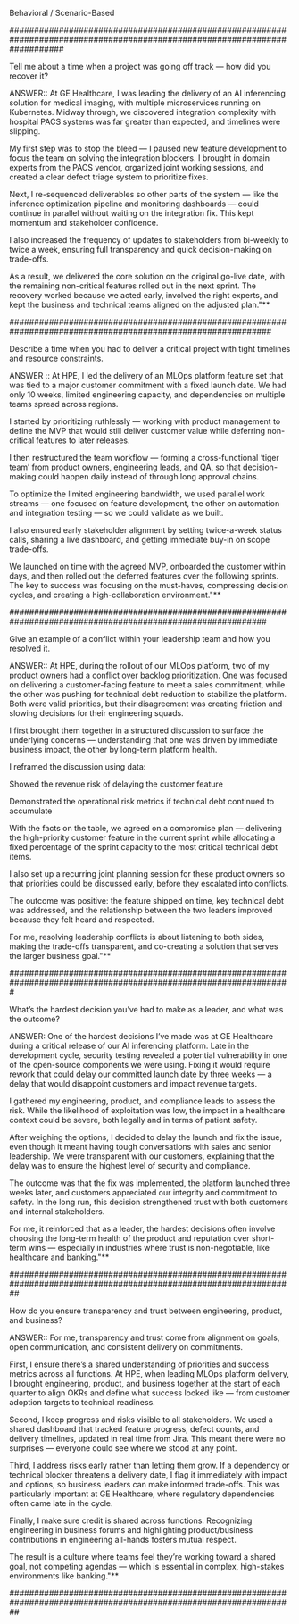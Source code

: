  Behavioral / Scenario-Based

 ###########################################################################################################################

Tell me about a time when a project was going off track — how did you recover it?

ANSWER:: At GE Healthcare, I was leading the delivery of an AI inferencing solution for medical imaging, with multiple microservices running on Kubernetes. Midway through, we discovered integration complexity with hospital PACS systems was far greater than expected, and timelines were slipping.

My first step was to stop the bleed — I paused new feature development to focus the team on solving the integration blockers. I brought in domain experts from the PACS vendor, organized joint working sessions, and created a clear defect triage system to prioritize fixes.

Next, I re-sequenced deliverables so other parts of the system — like the inference optimization pipeline and monitoring dashboards — could continue in parallel without waiting on the integration fix. This kept momentum and stakeholder confidence.

I also increased the frequency of updates to stakeholders from bi-weekly to twice a week, ensuring full transparency and quick decision-making on trade-offs.

As a result, we delivered the core solution on the original go-live date, with the remaining non-critical features rolled out in the next sprint. The recovery worked because we acted early, involved the right experts, and kept the business and technical teams aligned on the adjusted plan."**


#############################################################################################################

Describe a time when you had to deliver a critical project with tight timelines and resource constraints.

ANSWER :: At HPE, I led the delivery of an MLOps platform feature set that was tied to a major customer commitment with a fixed launch date. We had only 10 weeks, limited engineering capacity, and dependencies on multiple teams spread across regions.

I started by prioritizing ruthlessly — working with product management to define the MVP that would still deliver customer value while deferring non-critical features to later releases.

I then restructured the team workflow — forming a cross-functional ‘tiger team’ from product owners, engineering leads, and QA, so that decision-making could happen daily instead of through long approval chains.

To optimize the limited engineering bandwidth, we used parallel work streams — one focused on feature development, the other on automation and integration testing — so we could validate as we built.

I also ensured early stakeholder alignment by setting twice-a-week status calls, sharing a live dashboard, and getting immediate buy-in on scope trade-offs.

We launched on time with the agreed MVP, onboarded the customer within days, and then rolled out the deferred features over the following sprints. The key to success was focusing on the must-haves, compressing decision cycles, and creating a high-collaboration environment."**

############################################################################################################

Give an example of a conflict within your leadership team and how you resolved it.

ANSWER:: At HPE, during the rollout of our MLOps platform, two of my product owners had a conflict over backlog prioritization. One was focused on delivering a customer-facing feature to meet a sales commitment, while the other was pushing for technical debt reduction to stabilize the platform. Both were valid priorities, but their disagreement was creating friction and slowing decisions for their engineering squads.

I first brought them together in a structured discussion to surface the underlying concerns — understanding that one was driven by immediate business impact, the other by long-term platform health.

I reframed the discussion using data:

Showed the revenue risk of delaying the customer feature

Demonstrated the operational risk metrics if technical debt continued to accumulate

With the facts on the table, we agreed on a compromise plan — delivering the high-priority customer feature in the current sprint while allocating a fixed percentage of the sprint capacity to the most critical technical debt items.

I also set up a recurring joint planning session for these product owners so that priorities could be discussed early, before they escalated into conflicts.

The outcome was positive: the feature shipped on time, key technical debt was addressed, and the relationship between the two leaders improved because they felt heard and respected.

For me, resolving leadership conflicts is about listening to both sides, making the trade-offs transparent, and co-creating a solution that serves the larger business goal."**


#################################################################################################################

What’s the hardest decision you’ve had to make as a leader, and what was the outcome?

ANSWER: One of the hardest decisions I’ve made was at GE Healthcare during a critical release of our AI inferencing platform. Late in the development cycle, security testing revealed a potential vulnerability in one of the open-source components we were using. Fixing it would require rework that could delay our committed launch date by three weeks — a delay that would disappoint customers and impact revenue targets.

I gathered my engineering, product, and compliance leads to assess the risk. While the likelihood of exploitation was low, the impact in a healthcare context could be severe, both legally and in terms of patient safety.

After weighing the options, I decided to delay the launch and fix the issue, even though it meant having tough conversations with sales and senior leadership. We were transparent with our customers, explaining that the delay was to ensure the highest level of security and compliance.

The outcome was that the fix was implemented, the platform launched three weeks later, and customers appreciated our integrity and commitment to safety. In the long run, this decision strengthened trust with both customers and internal stakeholders.

For me, it reinforced that as a leader, the hardest decisions often involve choosing the long-term health of the product and reputation over short-term wins — especially in industries where trust is non-negotiable, like healthcare and banking."**


##################################################################################################################

How do you ensure transparency and trust between engineering, product, and business?

ANSWER:: For me, transparency and trust come from alignment on goals, open communication, and consistent delivery on commitments.

First, I ensure there’s a shared understanding of priorities and success metrics across all functions. At HPE, when leading MLOps platform delivery, I brought engineering, product, and business together at the start of each quarter to align OKRs and define what success looked like — from customer adoption targets to technical readiness.

Second, I keep progress and risks visible to all stakeholders. We used a shared dashboard that tracked feature progress, defect counts, and delivery timelines, updated in real time from Jira. This meant there were no surprises — everyone could see where we stood at any point.

Third, I address risks early rather than letting them grow. If a dependency or technical blocker threatens a delivery date, I flag it immediately with impact and options, so business leaders can make informed trade-offs. This was particularly important at GE Healthcare, where regulatory dependencies often came late in the cycle.

Finally, I make sure credit is shared across functions. Recognizing engineering in business forums and highlighting product/business contributions in engineering all-hands fosters mutual respect.

The result is a culture where teams feel they’re working toward a shared goal, not competing agendas — which is essential in complex, high-stakes environments like banking."**

##################################################################################################################
